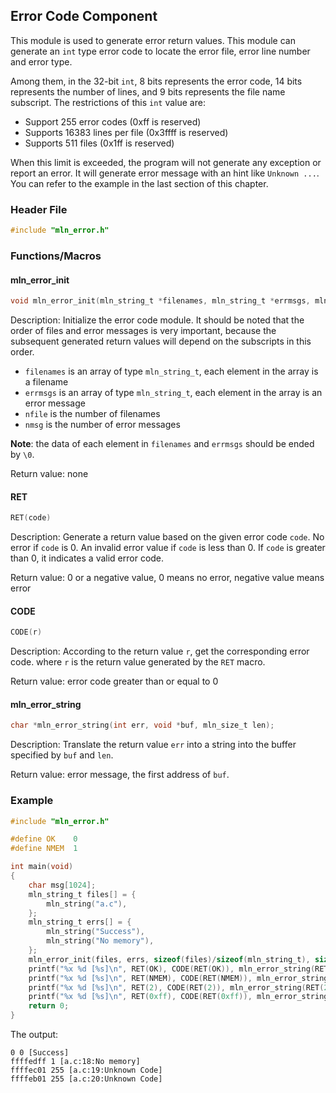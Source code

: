 ## Error Code Component

This module is used to generate error return values. This module can generate an `int` type error code to locate the error file, error line number and error type.

Among them, in the 32-bit `int`, 8 bits represents the error code, 14 bits represents the number of lines, and 9 bits represents the file name subscript. The restrictions of this `int` value are:

- Support 255 error codes (0xff is reserved)
- Supports 16383 lines per file (0x3ffff is reserved)
- Supports 511 files (0x1ff is reserved)

When this limit is exceeded, the program will not generate any exception or report an error. It will generate error message with an hint like `Unknown ...`. You can refer to the example in the last section of this chapter.



### Header File

```c
#include "mln_error.h"
```



### Functions/Macros



#### mln_error_init

```c
void mln_error_init(mln_string_t *filenames, mln_string_t *errmsgs, mln_size_t nfile, mln_size_t nmsg);
```

Description: Initialize the error code module. It should be noted that the order of files and error messages is very important, because the subsequent generated return values will depend on the subscripts in this order.

- `filenames` is an array of type `mln_string_t`, each element in the array is a filename
- `errmsgs` is an array of type `mln_string_t`, each element in the array is an error message
- `nfile` is the number of filenames
- `nmsg` is the number of error messages

**Note**: the data of each element in `filenames` and `errmsgs` should be ended by `\0`.

Return value: none



#### RET

```c
RET(code)
```

Description: Generate a return value based on the given error code `code`. No error if `code` is 0. An invalid error value if `code` is less than 0. If `code` is greater than 0, it indicates a valid error code.

Return value: 0 or a negative value, 0 means no error, negative value means error



#### CODE

```c
CODE(r)
```

Description: According to the return value `r`, get the corresponding error code. where `r` is the return value generated by the `RET` macro.

Return value: error code greater than or equal to 0



#### mln_error_string

```c
char *mln_error_string(int err, void *buf, mln_size_t len);
```

Description: Translate the return value `err` into a string into the buffer specified by `buf` and `len`.

Return value: error message, the first address of `buf`.



### Example

```c
#include "mln_error.h"

#define OK    0
#define NMEM  1

int main(void)
{
    char msg[1024];
    mln_string_t files[] = {
        mln_string("a.c"),
    };
    mln_string_t errs[] = {
        mln_string("Success"),
        mln_string("No memory"),
    };
    mln_error_init(files, errs, sizeof(files)/sizeof(mln_string_t), sizeof(errs)/sizeof(mln_string_t));
    printf("%x %d [%s]\n", RET(OK), CODE(RET(OK)), mln_error_string(RET(OK), msg, sizeof(msg)));
    printf("%x %d [%s]\n", RET(NMEM), CODE(RET(NMEM)), mln_error_string(RET(NMEM), msg, sizeof(msg)));
    printf("%x %d [%s]\n", RET(2), CODE(RET(2)), mln_error_string(RET(2), msg, sizeof(msg)));
    printf("%x %d [%s]\n", RET(0xff), CODE(RET(0xff)), mln_error_string(RET(0xff), msg, sizeof(msg)));
    return 0;
}
```

The output:

```
0 0 [Success]
ffffedff 1 [a.c:18:No memory]
ffffec01 255 [a.c:19:Unknown Code]
ffffeb01 255 [a.c:20:Unknown Code]
```
